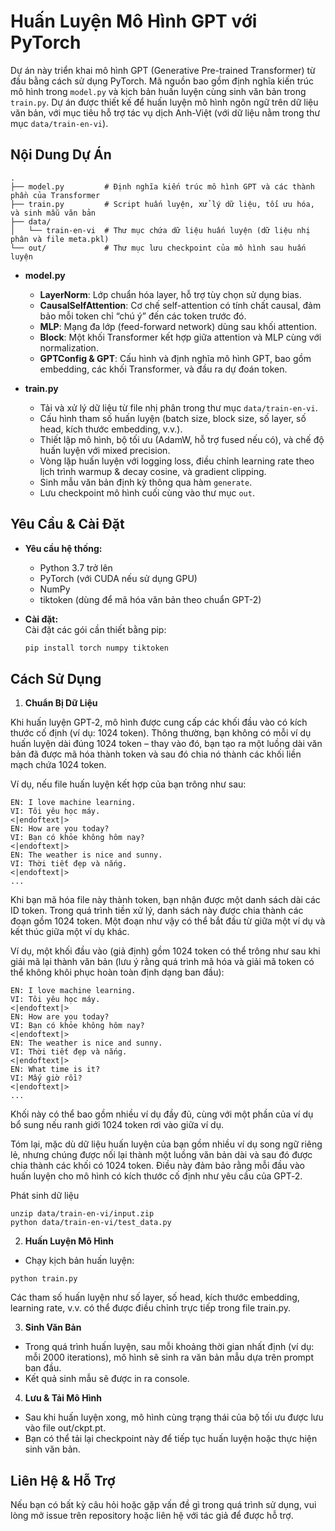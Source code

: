 # Huấn Luyện Mô Hình GPT với PyTorch

Dự án này triển khai mô hình GPT (Generative Pre-trained Transformer) từ đầu bằng cách sử dụng PyTorch. Mã nguồn bao gồm định nghĩa kiến trúc mô hình trong `model.py` và kịch bản huấn luyện cùng sinh văn bản trong `train.py`. Dự án được thiết kế để huấn luyện mô hình ngôn ngữ trên dữ liệu văn bản, với mục tiêu hỗ trợ tác vụ dịch Anh-Việt (với dữ liệu nằm trong thư mục `data/train-en-vi`).

## Nội Dung Dự Án
```
.
├── model.py         # Định nghĩa kiến trúc mô hình GPT và các thành phần của Transformer
├── train.py         # Script huấn luyện, xử lý dữ liệu, tối ưu hóa, và sinh mẫu văn bản
├── data/
│   └── train-en-vi  # Thư mục chứa dữ liệu huấn luyện (dữ liệu nhị phân và file meta.pkl)
└── out/             # Thư mục lưu checkpoint của mô hình sau huấn luyện
```
- **model.py**  
  - **LayerNorm**: Lớp chuẩn hóa layer, hỗ trợ tùy chọn sử dụng bias.
  - **CausalSelfAttention**: Cơ chế self-attention có tính chất causal, đảm bảo mỗi token chỉ “chú ý” đến các token trước đó.
  - **MLP**: Mạng đa lớp (feed-forward network) dùng sau khối attention.
  - **Block**: Một khối Transformer kết hợp giữa attention và MLP cùng với normalization.
  - **GPTConfig & GPT**: Cấu hình và định nghĩa mô hình GPT, bao gồm embedding, các khối Transformer, và đầu ra dự đoán token.

- **train.py**  
  - Tải và xử lý dữ liệu từ file nhị phân trong thư mục `data/train-en-vi`.
  - Cấu hình tham số huấn luyện (batch size, block size, số layer, số head, kích thước embedding, v.v.).
  - Thiết lập mô hình, bộ tối ưu (AdamW, hỗ trợ fused nếu có), và chế độ huấn luyện với mixed precision.
  - Vòng lặp huấn luyện với logging loss, điều chỉnh learning rate theo lịch trình warmup & decay cosine, và gradient clipping.
  - Sinh mẫu văn bản định kỳ thông qua hàm `generate`.
  - Lưu checkpoint mô hình cuối cùng vào thư mục `out`.

## Yêu Cầu & Cài Đặt

- **Yêu cầu hệ thống:**  
  - Python 3.7 trở lên  
  - PyTorch (với CUDA nếu sử dụng GPU)  
  - NumPy  
  - tiktoken (dùng để mã hóa văn bản theo chuẩn GPT-2)

- **Cài đặt:**  
  Cài đặt các gói cần thiết bằng pip:
  ```bash
  pip install torch numpy tiktoken

## Cách Sử Dụng

1. **Chuẩn Bị Dữ Liệu**

Khi huấn luyện GPT‑2, mô hình được cung cấp các khối đầu vào có kích thước cố định (ví dụ: 1024 token). Thông thường, bạn không có mỗi ví dụ huấn luyện dài đúng 1024 token – thay vào đó, bạn tạo ra một luồng dài văn bản đã được mã hóa thành token và sau đó chia nó thành các khối liền mạch chứa 1024 token.

Ví dụ, nếu file huấn luyện kết hợp của bạn trông như sau:
```
EN: I love machine learning.
VI: Tôi yêu học máy.
<|endoftext|>
EN: How are you today?
VI: Bạn có khỏe không hôm nay?
<|endoftext|>
EN: The weather is nice and sunny.
VI: Thời tiết đẹp và nắng.
<|endoftext|>
...
```
Khi bạn mã hóa file này thành token, bạn nhận được một danh sách dài các ID token. Trong quá trình tiền xử lý, danh sách này được chia thành các đoạn gồm 1024 token. Một đoạn như vậy có thể bắt đầu từ giữa một ví dụ và kết thúc giữa một ví dụ khác.

Ví dụ, một khối đầu vào (giả định) gồm 1024 token có thể trông như sau khi giải mã lại thành văn bản (lưu ý rằng quá trình mã hóa và giải mã token có thể không khôi phục hoàn toàn định dạng ban đầu):
```
EN: I love machine learning.
VI: Tôi yêu học máy.
<|endoftext|>
EN: How are you today?
VI: Bạn có khỏe không hôm nay?
<|endoftext|>
EN: The weather is nice and sunny.
VI: Thời tiết đẹp và nắng.
<|endoftext|>
EN: What time is it?
VI: Mấy giờ rồi?
<|endoftext|>
...
```
Khối này có thể bao gồm nhiều ví dụ đầy đủ, cùng với một phần của ví dụ bổ sung nếu ranh giới 1024 token rơi vào giữa ví dụ.

Tóm lại, mặc dù dữ liệu huấn luyện của bạn gồm nhiều ví dụ song ngữ riêng lẻ, nhưng chúng được nối lại thành một luồng văn bản dài và sau đó được chia thành các khối có 1024 token. Điều này đảm bảo rằng mỗi đầu vào huấn luyện cho mô hình có kích thước cố định như yêu cầu của GPT‑2.

Phát sinh dữ liệu
```
unzip data/train-en-vi/input.zip 
python data/train-en-vi/test_data.py
```
2. **Huấn Luyện Mô Hình**
  - Chạy kịch bản huấn luyện:
  ```
  python train.py
  ```
  Các tham số huấn luyện như số layer, số head, kích thước embedding, learning rate, v.v. có thể được điều chỉnh trực tiếp trong file train.py.

3. **Sinh Văn Bản**
  - Trong quá trình huấn luyện, sau mỗi khoảng thời gian nhất định (ví dụ: mỗi 2000 iterations), mô hình sẽ sinh ra văn bản mẫu dựa trên prompt ban đầu.
  - Kết quả sinh mẫu sẽ được in ra console.

4. **Lưu & Tải Mô Hình**
   
- Sau khi huấn luyện xong, mô hình cùng trạng thái của bộ tối ưu được lưu vào file out/ckpt.pt.
- Bạn có thể tải lại checkpoint này để tiếp tục huấn luyện hoặc thực hiện sinh văn bản.

## Liên Hệ & Hỗ Trợ
Nếu bạn có bất kỳ câu hỏi hoặc gặp vấn đề gì trong quá trình sử dụng, vui lòng mở issue trên repository hoặc liên hệ với tác giả để được hỗ trợ.


